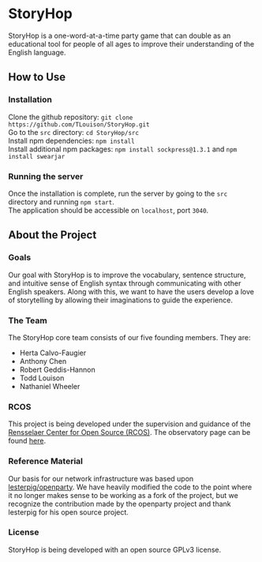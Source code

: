 # StoryHop
StoryHop is a one-word-at-a-time party game that can double as an educational tool for people of all ages to improve
their understanding of the English language.

## How to Use
### Installation
Clone the github repository:
`git clone https://github.com/TLouison/StoryHop.git`  
Go to the `src` directory: `cd StoryHop/src`  
Install npm dependencies: `npm install`  
Install additional npm packages: `npm install sockpress@1.3.1` and `npm install swearjar`  

### Running the server
Once the installation is complete, run the server by going to the `src` directory and running `npm start`.   
The application should be accessible on `localhost`, port `3040`.

## About the Project
### Goals
Our goal with StoryHop is to improve the vocabulary, sentence structure, and intuitive sense of English syntax through
communicating with other English speakers. Along with this, we want to have the users develop a love of storytelling by
allowing their imaginations to guide the experience.

### The Team
The StoryHop core team consists of our five founding members. They are:
- Herta Calvo-Faugier
- Anthony Chen
- Robert Geddis-Hannon
- Todd Louison
- Nathaniel Wheeler

### RCOS
This project is being developed under the supervision and guidance of the [Rensselaer Center for Open Source (RCOS)](https://rcos.io/).
The observatory page can be found [here](https://rcos.io/projects/tlouison/storyhop/profile).

### Reference Material
Our basis for our network infrastructure was based upon [lesterpig/openparty](https://github.com/Lesterpig/openparty). We have heavily modified
the code to the point where it no longer makes sense to be working as a fork of the project, but we recognize the contribution made by the
openparty project and thank lesterpig for his open source project.

### License
StoryHop is being developed with an open source GPLv3 license.
